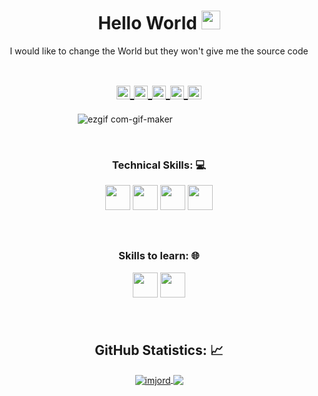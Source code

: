 <!-- Title -->
<h1 align="center">Hello World 
  <img src="https://raw.githubusercontent.com/iampavangandhi/iampavangandhi/master/gifs/Hi.gif" 
       width="30px">
  </h1>


<!-- Quote -->
<p align="center">I would like to change the World but they won't give me the source code</p>
  
  <!-- Social Network -->
<h1 align="center">
<a href="https://www.instagram.com/lunox.code/">
  <img align="center" 
       alt="Lunox's Instagram" 
       width="22px" 
       src="https://user-images.githubusercontent.com/55005374/103146167-0b04ac00-470b-11eb-84fc-db4b7299e4ef.png" />
  </a>
  
<a href="https://www.linkedin.com/in/lunox/">
  <img align="center" 
       alt="Linkdein" 
       width="22px" 
       src="https://user-images.githubusercontent.com/55005374/103146171-312a4c00-470b-11eb-8839-992580bb8206.png" />
  </a>

  <a href="https://www.codegrepper.com/app/profile.php?id=79189">
  <img align="center" 
       alt="Grepper" 
       width="22px" 
       src="https://user-images.githubusercontent.com/55005374/103146498-0b537600-4710-11eb-949e-bff2c2ab7391.png" />
  </a>
  
<a href="https://stackoverflow.com/users/12381868/lunox?tab=profile">
  <img align="center" 
       alt="Stack Overflow" 
       width="22px" 
       src="https://user-images.githubusercontent.com/55005374/103146236-e52bd700-470b-11eb-861e-e6f549b02b88.png" />
  </a>
  
<a href="mailto:lunox.code@gmail.com">
  <img align="center" 
       alt="Gmail" 
       width="22px" 
       src="https://user-images.githubusercontent.com/55005374/103146250-0d1b3a80-470c-11eb-8ead-a92232d45d6e.png" />
  </a>
</h1>




<!-- Background -->

<!-- I do add this "&nbsp;" because I can't center the GIFT, let me know if you know how do it -->
&nbsp;&nbsp;&nbsp;&nbsp;&nbsp;&nbsp;&nbsp;&nbsp;&nbsp;&nbsp;&nbsp;&nbsp;&nbsp;&nbsp;&nbsp;&nbsp;&nbsp;&nbsp;&nbsp;&nbsp;&nbsp;&nbsp;&nbsp;&nbsp;&nbsp;&nbsp;&nbsp;&nbsp;&nbsp;&nbsp;
![ezgif com-gif-maker](https://user-images.githubusercontent.com/55005374/95673501-37764680-0b66-11eb-8ee1-d4f4a2b285d9.gif)

&nbsp;

<!-- Technical Skills -->
<p><H3 align="center"><strong> Technical Skills: 💻 </strong></p>
  
  
  
  <code><img height="40" src="https://user-images.githubusercontent.com/82243498/128902272-75e7ba24-52e8-4c20-828a-59bd503cbfa5.gif"></code>
  <code><img height="40" src="https://user-images.githubusercontent.com/82243498/128906274-a7630fd9-1b8c-49d3-b7ae-f825e1378686.png"></code>
  <code><img height="40" src="https://user-images.githubusercontent.com/82243498/128906380-f2087fd6-e6cb-4349-b850-50ed271bfa6d.png"></code>
  <code><img height="40" src="https://user-images.githubusercontent.com/82243498/128906543-79783c17-aa8d-490d-9573-29443b67f501.png"></code>
  
 
 
 

  </p>
  
&nbsp;  

  <!-- Skills to learn -->
<p><H3 align="center"><strong>Skills to learn: 🌐</strong></p>
  
  <code><img height="40" src="https://user-images.githubusercontent.com/82243498/128903797-800bb86d-e793-44bd-86f4-8953dac78fe7.gif"></code>
  <code><img height="40" src="https://user-images.githubusercontent.com/82243498/128906935-4c8bb907-cf07-4286-8089-e1a7f6ff10bf.gif"></code>
  
  
  
  
  </p>
&nbsp;

<!-- GitHub Stats -->
<H2 align="center"><strong>GitHub Statistics: 📈
  </strong>
</H2>
    <p align="center">
      <div align="center">
    </p>
    
<a href="https://github.com/imjord?tab=repositories">
  <img align="center" 
       src="https://github-readme-stats.vercel.app/api/top-langs/?username=imjord&layout=compact&show_icons=true&title_color=81a1c0&icon_color=79ff97&text_color=d5dbe6&bg_color=2e3440"
       alt='imjord's favorite languages" />
</a>
  
<a href="https://github.com/imjord">
  <img align="center"
       src="https://github-readme-stats.vercel.app/api?username=imjord&show_icons=true&hide=contribs,prs&cache_seconds=86400&theme=nord" />
</a>
